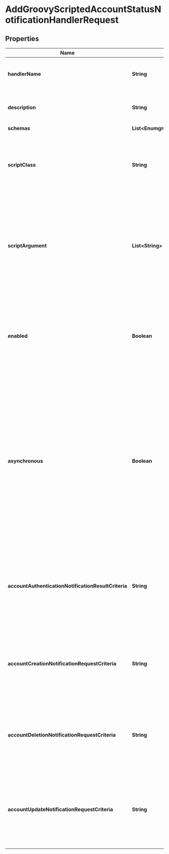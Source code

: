 

# AddGroovyScriptedAccountStatusNotificationHandlerRequest


## Properties

| Name | Type | Description | Notes |
|------------ | ------------- | ------------- | -------------|
|**handlerName** | **String** | Name of the new Account Status Notification Handler |  |
|**description** | **String** | A description for this Account Status Notification Handler |  [optional] |
|**schemas** | **List&lt;EnumgroovyScriptedAccountStatusNotificationHandlerSchemaUrn&gt;** |  |  |
|**scriptClass** | **String** | The fully-qualified name of the Groovy class providing the logic for the Groovy Scripted Account Status Notification Handler. |  |
|**scriptArgument** | **List&lt;String&gt;** | The set of arguments used to customize the behavior for the Scripted Account Status Notification Handler. Each configuration property should be given in the form &#39;name&#x3D;value&#39;. |  [optional] |
|**enabled** | **Boolean** | Indicates whether the Account Status Notification Handler is enabled. Only enabled handlers are invoked whenever a related event occurs in the server. |  |
|**asynchronous** | **Boolean** | Indicates whether the server should attempt to invoke this Account Status Notification Handler in a background thread so that any potentially-expensive processing (e.g., performing network communication to deliver a message) will not delay processing for the operation that triggered the notification. |  [optional] |
|**accountAuthenticationNotificationResultCriteria** | **String** | A result criteria object that identifies which successful bind operations should result in account authentication notifications for this handler. |  [optional] |
|**accountCreationNotificationRequestCriteria** | **String** | A request criteria object that identifies which add requests should result in account creation notifications for this handler. |  [optional] |
|**accountDeletionNotificationRequestCriteria** | **String** | A request criteria object that identifies which delete requests should result in account deletion notifications for this handler. |  [optional] |
|**accountUpdateNotificationRequestCriteria** | **String** | A request criteria object that identifies which modify and modify DN requests should result in account update notifications for this handler. |  [optional] |




